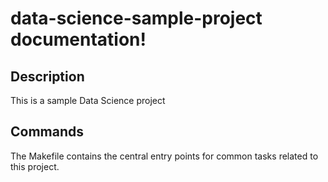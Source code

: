 # data-science-sample-project documentation!

## Description

This is a sample Data Science project

## Commands

The Makefile contains the central entry points for common tasks related to this project.

